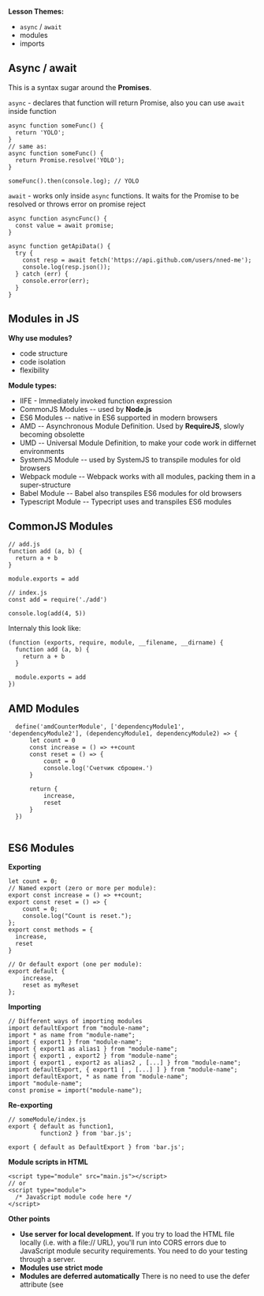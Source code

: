**Lesson Themes:**
- `async` / `await`
- modules
- imports

## Async / await
This is a syntax sugar around the **Promises**. 

`async` - declares that function will return Promise, also you can use `await` inside function

```
async function someFunc() {
  return 'YOLO';
}
// same as:
async function someFunc() {
  return Promise.resolve('YOLO');
}
```
```
someFunc().then(console.log); // YOLO
```

`await` - works only inside `async` functions. It waits for the Promise to be resolved or throws error on promise reject
```
async function asyncFunc() {
  const value = await promise;
}
```

```
async function getApiData() {
  try {
    const resp = await fetch('https://api.github.com/users/nned-me');
    console.log(resp.json());
  } catch (err) {
    console.error(err);
  }
}
```



## Modules in JS

**Why use modules?**
- code structure
- code isolation
- flexibility


**Module types:**
- IIFE - Immediately invoked function expression
- CommonJS Modules -- used by **Node.js**
- ES6 Modules -- native in ES6 supported in modern browsers
- AMD -- Asynchronous Module Definition. Used by **RequireJS**, slowly becoming obsolette
- UMD -- Universal Module Definition, to make your code work in differnet environments
- SystemJS Module -- used by SystemJS to transpile modules for old browsers
- Webpack module -- Webpack works with all modules, packing them in a super-structure
- Babel Module -- Babel also transpiles ES6 modules for old browsers 
- Typescript Module -- Typecript uses and transpiles ES6 modules 



## CommonJS Modules

```
// add.js
function add (a, b) {
  return a + b
}

module.exports = add
```

```
// index.js
const add = require('./add')

console.log(add(4, 5))
```

Internaly this look like:
```
(function (exports, require, module, __filename, __dirname) {
  function add (a, b) {
    return a + b
  }

  module.exports = add
})
```



## AMD Modules
```
  define('amdCounterModule', ['dependencyModule1', 'dependencyModule2'], (dependencyModule1, dependencyModule2) => {
      let count = 0
      const increase = () => ++count
      const reset = () => {
          count = 0
          console.log('Счетчик сброшен.')
      }

      return {
          increase,
          reset
      }
  })
```

```
```



## ES6 Modules

**Exporting**
```
let count = 0;
// Named export (zero or more per module):
export const increase = () => ++count;
export const reset = () => {
    count = 0;
    console.log("Count is reset.");
};
export const methods = {
  increase,
  reset
}

// Or default export (one per module):
export default {
    increase,
    reset as myReset
};
```


**Importing**
```
// Different ways of importing modules
import defaultExport from "module-name";
import * as name from "module-name";
import { export1 } from "module-name";
import { export1 as alias1 } from "module-name";
import { export1 , export2 } from "module-name";
import { export1 , export2 as alias2 , [...] } from "module-name";
import defaultExport, { export1 [ , [...] ] } from "module-name";
import defaultExport, * as name from "module-name";
import "module-name";
const promise = import("module-name");
```

**Re-exporting**
```
// someModule/index.js
export { default as function1,
         function2 } from 'bar.js';

export { default as DefaultExport } from 'bar.js';
```

**Module scripts in HTML**
```
<script type="module" src="main.js"></script>
// or
<script type="module">
  /* JavaScript module code here */
</script>
```

**Other points**
- **Use server for local development.** If you try to load the HTML file locally (i.e. with a file:// URL), you'll run into CORS errors due to JavaScript module security requirements. You need to do your testing through a server.
- **Modules use strict mode**
- **Modules are deferred automatically** There is no need to use the defer attribute (see <script> attributes) when loading a module script.
- **Modules are only executed once**, even if they have been referenced in multiple <script> tags.
- **Modules are imported into the scope of a single script — they aren't available in the global scope**. Therefore, you will only be able to access imported features in the script they are imported into, and you won't be able to access them from the JavaScript console, for example. You'll still get syntax errors shown in the DevTools, but you'll not be able to use some of the debugging techniques you might have expected to use.
  
  
**More reading**
- https://weblogs.asp.net/dixin/understanding-all-javascript-module-formats-and-tools
- same in Russian: https://habr.com/en/post/501198/
- MDN: Javascript Modules https://developer.mozilla.org/en-US/docs/Web/JavaScript/Guide/Modules
  
  
